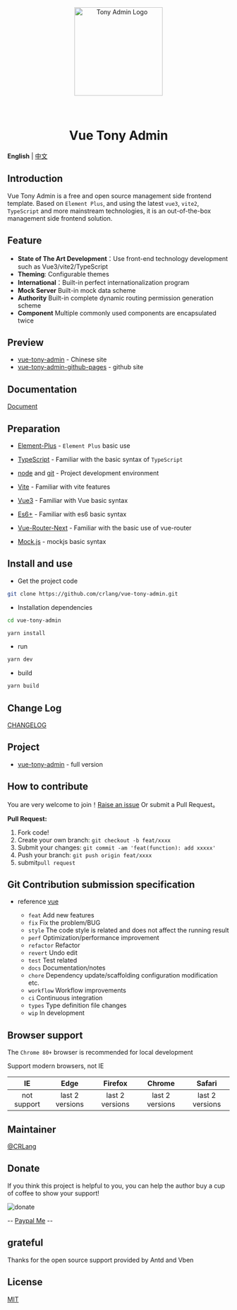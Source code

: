 <div align="center">
<a href="https://github.com/crlang/vue-tony-admin"> <img alt="Tony Admin Logo" width="200" height="200" src="http://tony.crlang.com/images/logo.png"></a>
<br>
<br>
<br>
<h1>Vue Tony Admin</h1>
</div>

**English** | [中文](./README.zh-CN.md)

## Introduction

Vue Tony Admin is a free and open source management side frontend template. Based on `Element Plus`, and using the latest `vue3`, `vite2`, `TypeScript` and more mainstream technologies, it is an out-of-the-box management side frontend solution.

## Feature

- **State of The Art Development**：Use front-end technology development such as Vue3/vite2/TypeScript
- **Theming**: Configurable themes
- **International**：Built-in perfect internationalization program
- **Mock Server** Built-in mock data scheme
- **Authority** Built-in complete dynamic routing permission generation scheme
- **Component** Multiple commonly used components are encapsulated twice

## Preview

- [vue-tony-admin](https://tony.crlang.com/) - Chinese site
- [vue-tony-admin-github-pages](https://crlang.github.io/vue-tony-admin/) - github site

## Documentation

[Document](http://tony.crlang.com/doc/)

## Preparation

- [Element-Plus](https://element-plus.gitee.io/) - `Element Plus` basic use
- [TypeScript](https://www.typescriptlang.org/) - Familiar with the basic syntax of `TypeScript`

- [node](http://nodejs.org/) and [git](https://git-scm.com/) - Project development environment
- [Vite](https://vitejs.dev/) - Familiar with vite features
- [Vue3](https://v3.vuejs.org/) - Familiar with Vue basic syntax
- [Es6+](http://es6.ruanyifeng.com/) - Familiar with es6 basic syntax
- [Vue-Router-Next](https://next.router.vuejs.org/) - Familiar with the basic use of vue-router
- [Mock.js](https://github.com/nuysoft/Mock) - mockjs basic syntax

## Install and use

- Get the project code

```bash
git clone https://github.com/crlang/vue-tony-admin.git
```

- Installation dependencies

```bash
cd vue-tony-admin

yarn install

```

- run

```bash
yarn dev
```

- build

```bash
yarn build
```

## Change Log

[CHANGELOG](./CHANGELOG.en_US.md)

## Project

- [vue-tony-admin](https://github.com/crlang/vue-tony-admin) - full version

## How to contribute

You are very welcome to join！[Raise an issue](https://github.com/crlang/vue-tony-admin/issues/new/choose) Or submit a Pull Request。

**Pull Request:**

1. Fork code!
2. Create your own branch: `git checkout -b feat/xxxx`
3. Submit your changes: `git commit -am 'feat(function): add xxxxx'`
4. Push your branch: `git push origin feat/xxxx`
5. submit`pull request`

## Git Contribution submission specification

- reference [vue](https://github.com/vuejs/vue/blob/dev/.github/COMMIT_CONVENTION.md)

  - `feat` Add new features
  - `fix` Fix the problem/BUG
  - `style` The code style is related and does not affect the running result
  - `perf` Optimization/performance improvement
  - `refactor` Refactor
  - `revert` Undo edit
  - `test` Test related
  - `docs` Documentation/notes
  - `chore` Dependency update/scaffolding configuration modification etc.
  - `workflow` Workflow improvements
  - `ci` Continuous integration
  - `types` Type definition file changes
  - `wip` In development

## Browser support

The `Chrome 80+` browser is recommended for local development

Support modern browsers, not IE

|     IE      |      Edge       |     Firefox     |     Chrome      |     Safari      |
| :---------: | :-------------: | :-------------: | :-------------: | :-------------: |
| not support | last 2 versions | last 2 versions | last 2 versions | last 2 versions |

## Maintainer

[@CRLang](https://github.com/crlang)

## Donate

If you think this project is helpful to you, you can help the author buy a cup of coffee to show your support!

![donate](https://crlang.com/sponsor.png)

-- <a href="https://www.paypal.com/paypalme/crlang123">Paypal Me</a> --

## grateful

Thanks for the open source support provided by Antd and Vben

## License

[MIT](./LICENSE)
